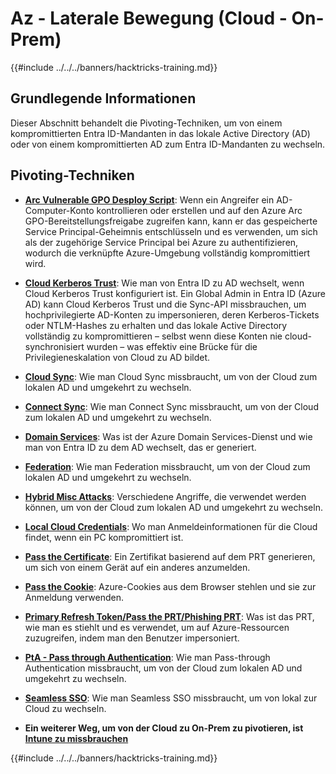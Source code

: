 # Az - Laterale Bewegung (Cloud - On-Prem)

{{#include ../../../banners/hacktricks-training.md}}

## Grundlegende Informationen

Dieser Abschnitt behandelt die Pivoting-Techniken, um von einem kompromittierten Entra ID-Mandanten in das lokale Active Directory (AD) oder von einem kompromittierten AD zum Entra ID-Mandanten zu wechseln.

## Pivoting-Techniken

- [**Arc Vulnerable GPO Desploy Script**](az-arc-vulnerable-gpo-deploy-script.md): Wenn ein Angreifer ein AD-Computer-Konto kontrollieren oder erstellen und auf den Azure Arc GPO-Bereitstellungsfreigabe zugreifen kann, kann er das gespeicherte Service Principal-Geheimnis entschlüsseln und es verwenden, um sich als der zugehörige Service Principal bei Azure zu authentifizieren, wodurch die verknüpfte Azure-Umgebung vollständig kompromittiert wird.

- [**Cloud Kerberos Trust**](az-cloud-kerberos-trust.md): Wie man von Entra ID zu AD wechselt, wenn Cloud Kerberos Trust konfiguriert ist. Ein Global Admin in Entra ID (Azure AD) kann Cloud Kerberos Trust und die Sync-API missbrauchen, um hochprivilegierte AD-Konten zu impersonieren, deren Kerberos-Tickets oder NTLM-Hashes zu erhalten und das lokale Active Directory vollständig zu kompromittieren – selbst wenn diese Konten nie cloud-synchronisiert wurden – was effektiv eine Brücke für die Privilegieneskalation von Cloud zu AD bildet.

- [**Cloud Sync**](az-cloud-sync.md): Wie man Cloud Sync missbraucht, um von der Cloud zum lokalen AD und umgekehrt zu wechseln.

- [**Connect Sync**](az-connect-sync.md): Wie man Connect Sync missbraucht, um von der Cloud zum lokalen AD und umgekehrt zu wechseln.

- [**Domain Services**](az-domain-services.md): Was ist der Azure Domain Services-Dienst und wie man von Entra ID zu dem AD wechselt, das er generiert.

- [**Federation**](az-federation.md): Wie man Federation missbraucht, um von der Cloud zum lokalen AD und umgekehrt zu wechseln.

- [**Hybrid Misc Attacks**](az-hybrid-identity-misc-attacks.md): Verschiedene Angriffe, die verwendet werden können, um von der Cloud zum lokalen AD und umgekehrt zu wechseln.

- [**Local Cloud Credentials**](az-local-cloud-credentials.md): Wo man Anmeldeinformationen für die Cloud findet, wenn ein PC kompromittiert ist.

- [**Pass the Certificate**](az-pass-the-certificate.md): Ein Zertifikat basierend auf dem PRT generieren, um sich von einem Gerät auf ein anderes anzumelden.

- [**Pass the Cookie**](az-pass-the-cookie.md): Azure-Cookies aus dem Browser stehlen und sie zur Anmeldung verwenden.

- [**Primary Refresh Token/Pass the PRT/Phishing PRT**](az-primary-refresh-token-prt.md): Was ist das PRT, wie man es stiehlt und es verwendet, um auf Azure-Ressourcen zuzugreifen, indem man den Benutzer impersoniert.

- [**PtA - Pass through Authentication**](az-pta-pass-through-authentication.md): Wie man Pass-through Authentication missbraucht, um von der Cloud zum lokalen AD und umgekehrt zu wechseln.

- [**Seamless SSO**](az-seamless-sso.md): Wie man Seamless SSO missbraucht, um von lokal zur Cloud zu wechseln.

- **Ein weiterer Weg, um von der Cloud zu On-Prem zu pivotieren, ist** [**Intune zu missbrauchen**](../az-services/intune.md)

{{#include ../../../banners/hacktricks-training.md}}

